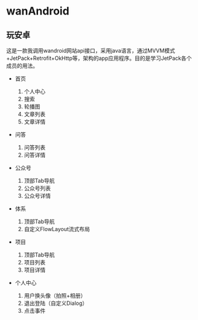 # wanAndroid
## 玩安卓
这是一款我调用wandroid网站api接口，采用java语言，通过MVVM模式+JetPack+Retrofit+OkHttp等，架构的app应用程序。目的是学习JetPack各个成员的用法。



- 首页

  1. 个人中心
  2. 搜索
  3. 轮播图
  4. 文章列表
  5. 文章详情

- 问答

  1. 问答列表
  2. 问答详情

- 公众号

  1. 顶部Tab导航
  2. 公众号列表
  3. 公众号详情

- 体系

  1. 顶部Tab导航
  2. 自定义FlowLayout流式布局

- 项目

  1. 顶部Tab导航
  2. 项目列表
  3. 项目详情

- 个人中心

  1. 用户换头像（拍照+相册）
  2. 退出登陆（自定义Dialog）
  3. 点击事件
